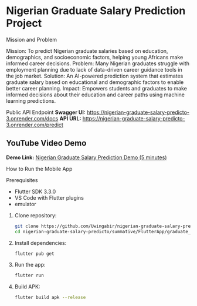 # Nigerian Graduate Salary Prediction Project

 Mission and Problem

Mission:
To predict Nigerian graduate salaries based on education, demographics, and socioeconomic factors, helping young Africans make informed career decisions.
Problem: 
Many Nigerian graduates struggle with employment planning due to lack of data-driven career guidance tools in the job market.
Solution: 
An AI-powered prediction system that estimates graduate salary based on educational and demographic factors to enable better career planning.
Impact:
Empowers students and graduates to make informed decisions about their education and career paths using machine learning predictions.


Public API Endpoint
**Swagger UI:** https://nigerian-graduate-salary-predicto-3.onrender.com/docs
**API URL:** https://nigerian-graduate-salary-predicto-3.onrender.com/predict

## YouTube Video Demo
**Demo Link:** [Nigerian Graduate Salary Prediction Demo (5 minutes)](https://youtube.com/watch?v=your-video-id)

How to Run the Mobile App

 Prerequisites
- Flutter SDK 3.3.0 
-  VS Code with Flutter plugins
- emulator

1. Clone repository:
   ```bash
   git clone https://github.com/Uwingabir/nigerian-graduate-salary-predicto.git
   cd nigerian-graduate-salary-predicto/summative/FlutterApp/graduate_salary_predictor
   ```

2. Install dependencies:
   ```bash
   flutter pub get
   ```

3. Run the app:
   ```bash
   flutter run
   ```

4. Build APK:
   ```bash
   flutter build apk --release
   ```
